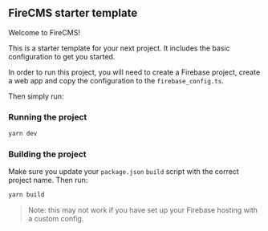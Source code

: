 ## FireCMS starter template

Welcome to FireCMS!

This is a starter template for your next project. It includes the basic
configuration to get you started.

In order to run this project, you will need to create a Firebase project,
create a web app and copy the configuration to the `firebase_config.ts`.

Then simply run:

### Running the project

```bash
yarn dev
```

### Building the project

Make sure you update your `package.json` `build` script with the correct
project name. Then run:

```bash
yarn build
```

> Note: this may not work if you have set up your Firebase hosting with
> a custom config.
